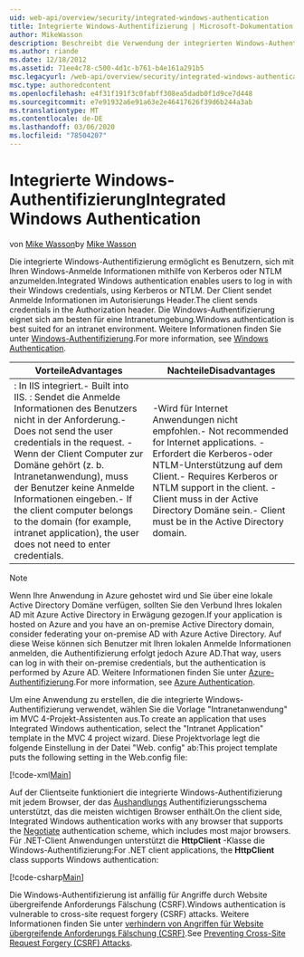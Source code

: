 ```yaml
---
uid: web-api/overview/security/integrated-windows-authentication
title: Integrierte Windows-Authentifizierung | Microsoft-Dokumentation
author: MikeWasson
description: Beschreibt die Verwendung der integrierten Windows-Authentifizierung in ASP.net-Web-API.
ms.author: riande
ms.date: 12/18/2012
ms.assetid: 71ee4c78-c500-4d1c-b761-b4e161a291b5
msc.legacyurl: /web-api/overview/security/integrated-windows-authentication
msc.type: authoredcontent
ms.openlocfilehash: e4f31f191f3c0fabff308ea5dadb0f1d9ce7d448
ms.sourcegitcommit: e7e91932a6e91a63e2e46417626f39d6b244a3ab
ms.translationtype: MT
ms.contentlocale: de-DE
ms.lasthandoff: 03/06/2020
ms.locfileid: "78504207"
---
```

# <a name="integrated-windows-authentication"></a><span data-ttu-id="7418e-103">Integrierte Windows-Authentifizierung</span><span class="sxs-lookup"><span data-stu-id="7418e-103">Integrated Windows Authentication</span></span>

<span data-ttu-id="7418e-104">von [Mike Wasson](https://github.com/MikeWasson)</span><span class="sxs-lookup"><span data-stu-id="7418e-104">by [Mike Wasson](https://github.com/MikeWasson)</span></span>

<span data-ttu-id="7418e-105">Die integrierte Windows-Authentifizierung ermöglicht es Benutzern, sich mit Ihren Windows-Anmelde Informationen mithilfe von Kerberos oder NTLM anzumelden.</span><span class="sxs-lookup"><span data-stu-id="7418e-105">Integrated Windows authentication enables users to log in with their Windows credentials, using Kerberos or NTLM.</span></span> <span data-ttu-id="7418e-106">Der Client sendet Anmelde Informationen im Autorisierungs Header.</span><span class="sxs-lookup"><span data-stu-id="7418e-106">The client sends credentials in the Authorization header.</span></span> <span data-ttu-id="7418e-107">Die Windows-Authentifizierung eignet sich am besten für eine Intranetumgebung.</span><span class="sxs-lookup"><span data-stu-id="7418e-107">Windows authentication is best suited for an intranet environment.</span></span> <span data-ttu-id="7418e-108">Weitere Informationen finden Sie unter [Windows-Authentifizierung](https://www.iis.net/configreference/system.webserver/security/authentication/windowsauthentication).</span><span class="sxs-lookup"><span data-stu-id="7418e-108">For more information, see [Windows Authentication](https://www.iis.net/configreference/system.webserver/security/authentication/windowsauthentication).</span></span>

| <span data-ttu-id="7418e-109">Vorteile</span><span class="sxs-lookup"><span data-stu-id="7418e-109">Advantages</span></span> | <span data-ttu-id="7418e-110">Nachteile</span><span class="sxs-lookup"><span data-stu-id="7418e-110">Disadvantages</span></span> |
| --- | --- |
| <span data-ttu-id="7418e-111">: In IIS integriert.</span><span class="sxs-lookup"><span data-stu-id="7418e-111">- Built into IIS.</span></span> <span data-ttu-id="7418e-112">: Sendet die Anmelde Informationen des Benutzers nicht in der Anforderung.</span><span class="sxs-lookup"><span data-stu-id="7418e-112">- Does not send the user credentials in the request.</span></span> <span data-ttu-id="7418e-113">-Wenn der Client Computer zur Domäne gehört (z. b. Intranetanwendung), muss der Benutzer keine Anmelde Informationen eingeben.</span><span class="sxs-lookup"><span data-stu-id="7418e-113">- If the client computer belongs to the domain (for example, intranet application), the user does not need to enter credentials.</span></span> | <span data-ttu-id="7418e-114">-Wird für Internet Anwendungen nicht empfohlen.</span><span class="sxs-lookup"><span data-stu-id="7418e-114">- Not recommended for Internet applications.</span></span> <span data-ttu-id="7418e-115">-Erfordert die Kerberos-oder NTLM-Unterstützung auf dem Client.</span><span class="sxs-lookup"><span data-stu-id="7418e-115">- Requires Kerberos or NTLM support in the client.</span></span> <span data-ttu-id="7418e-116">-Client muss in der Active Directory Domäne sein.</span><span class="sxs-lookup"><span data-stu-id="7418e-116">- Client must be in the Active Directory domain.</span></span> |

> [!NOTE]
> <span data-ttu-id="7418e-117">Wenn Ihre Anwendung in Azure gehostet wird und Sie über eine lokale Active Directory Domäne verfügen, sollten Sie den Verbund Ihres lokalen AD mit Azure Active Directory in Erwägung gezogen.</span><span class="sxs-lookup"><span data-stu-id="7418e-117">If your application is hosted on Azure and you have an on-premise Active Directory domain, consider federating your on-premise AD with Azure Active Directory.</span></span> <span data-ttu-id="7418e-118">Auf diese Weise können sich Benutzer mit Ihren lokalen Anmelde Informationen anmelden, die Authentifizierung erfolgt jedoch Azure AD.</span><span class="sxs-lookup"><span data-stu-id="7418e-118">That way, users can log in with their on-premise credentials, but the authentication is performed by Azure AD.</span></span> <span data-ttu-id="7418e-119">Weitere Informationen finden Sie unter [Azure-Authentifizierung](../../../visual-studio/overview/2012/windows-azure-authentication.md).</span><span class="sxs-lookup"><span data-stu-id="7418e-119">For more information, see [Azure Authentication](../../../visual-studio/overview/2012/windows-azure-authentication.md).</span></span>

<span data-ttu-id="7418e-120">Um eine Anwendung zu erstellen, die die integrierte Windows-Authentifizierung verwendet, wählen Sie die Vorlage "Intranetanwendung" im MVC 4-Projekt-Assistenten aus.</span><span class="sxs-lookup"><span data-stu-id="7418e-120">To create an application that uses Integrated Windows authentication, select the "Intranet Application" template in the MVC 4 project wizard.</span></span> <span data-ttu-id="7418e-121">Diese Projektvorlage legt die folgende Einstellung in der Datei "Web. config" ab:</span><span class="sxs-lookup"><span data-stu-id="7418e-121">This project template puts the following setting in the Web.config file:</span></span>

[!code-xml[Main](integrated-windows-authentication/samples/sample1.xml)]

<span data-ttu-id="7418e-122">Auf der Clientseite funktioniert die integrierte Windows-Authentifizierung mit jedem Browser, der das [Aushandlungs](http://www.ietf.org/rfc/rfc4559.txt) Authentifizierungsschema unterstützt, das die meisten wichtigen Browser enthält.</span><span class="sxs-lookup"><span data-stu-id="7418e-122">On the client side, Integrated Windows authentication works with any browser that supports the [Negotiate](http://www.ietf.org/rfc/rfc4559.txt) authentication scheme, which includes most major browsers.</span></span> <span data-ttu-id="7418e-123">Für .NET-Client Anwendungen unterstützt die **HttpClient** -Klasse die Windows-Authentifizierung:</span><span class="sxs-lookup"><span data-stu-id="7418e-123">For .NET client applications, the **HttpClient** class supports Windows authentication:</span></span>

[!code-csharp[Main](integrated-windows-authentication/samples/sample2.cs)]

<span data-ttu-id="7418e-124">Die Windows-Authentifizierung ist anfällig für Angriffe durch Website übergreifende Anforderungs Fälschung (CSRF).</span><span class="sxs-lookup"><span data-stu-id="7418e-124">Windows authentication is vulnerable to cross-site request forgery (CSRF) attacks.</span></span> <span data-ttu-id="7418e-125">Weitere Informationen finden Sie unter [verhindern von Angriffen für Website übergreifende Anforderungs Fälschung (CSRF)](preventing-cross-site-request-forgery-csrf-attacks.md).</span><span class="sxs-lookup"><span data-stu-id="7418e-125">See [Preventing Cross-Site Request Forgery (CSRF) Attacks](preventing-cross-site-request-forgery-csrf-attacks.md).</span></span>
